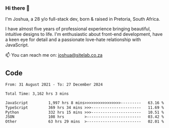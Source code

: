 ### Hi there 👋

I'm Joshua, a 28 y/o full-stack dev, born & raised in Pretoria, South Africa. 

I have almost five years of professional experience bringing beautiful, intuitive designs to life. I'm enthusiastic about front-end development, have a keen eye for detail and a passionate love-hate relationship with JavaScript.

📫 You can reach me on: joshua@sitelab.co.za

## **Code**

<!--START_SECTION:waka-->

```txt
From: 31 August 2021 - To: 27 December 2024

Total Time: 3,162 hrs 3 mins

JavaScript         1,997 hrs 8 mins>>>>>>>>>>>>>>>>---------   63.16 %
TypeScript         369 hrs 34 mins >>>----------------------   11.69 %
Python             332 hrs 15 mins >>>----------------------   10.51 %
JSON               108 hrs         >------------------------   03.42 %
Other              63 hrs 29 mins  >------------------------   02.01 %
```

<!--END_SECTION:waka-->
